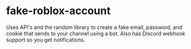 # fake-roblox-account
Uses API's and the random library to create a fake email, password, and cookie that sends to your channel using a bot. Also has Discord webhook support so you get notifications.
